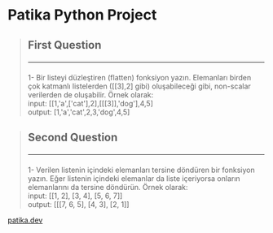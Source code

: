 # Patika Python Project

> ## First Question <hr>
> 1- Bir listeyi düzleştiren (flatten) fonksiyon yazın. Elemanları birden çok katmanlı listelerden ([[3],2] gibi) oluşabileceği gibi, non-scalar verilerden de oluşabilir. Örnek olarak: <br> 
> input: [[1,'a',['cat'],2],[[[3]],'dog'],4,5] <br> output: [1,'a','cat',2,3,'dog',4,5]

> ## Second Question <hr>
> 1- Verilen listenin içindeki elemanları tersine döndüren bir fonksiyon yazın. Eğer listenin içindeki elemanlar da liste içeriyorsa onların elemanlarını da tersine döndürün. Örnek olarak: <br> 
> input: [[1, 2], [3, 4], [5, 6, 7]] <br> output: [[[7, 6, 5], [4, 3], [2, 1]]

[patika.dev](https://patika.dev)